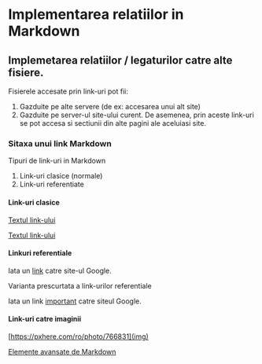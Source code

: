 # Implementarea relatiilor in Markdown

## Implemetarea relatiilor / legaturilor catre alte fisiere.

Fisierele accesate prin link-uri pot fii:
  1. Gazduite pe alte servere (de ex: accesarea unui alt site)
  2. Gazduite pe server-ul site-ului curent.
De asemenea, prin aceste link-uri se pot accesa si sectiunii din alte pagini ale aceluiasi  site.

### Sitaxa unui link Markdown

Tipuri de link-uri in Markdown
  1. Link-uri clasice (normale)
  2. Link-uri referentiate

#### Link-uri clasice

[Textul link-ului](https://google.com)

[Textul link-ului](https://google.com "Acecesare site Google")

#### Linkuri referentiale

Iata un [link][link1] catre site-ul Google.

[link1]: https://google.com/

Varianta prescurtata a link-urilor referentiale

Iata un link [important] catre siteul Google.

[important]: https://google.com/

#### Link-uri catre imaginii

[https://pxhere.com/ro/photo/766831](img)

[Elemente avansate de Markdown](avansate.md)

